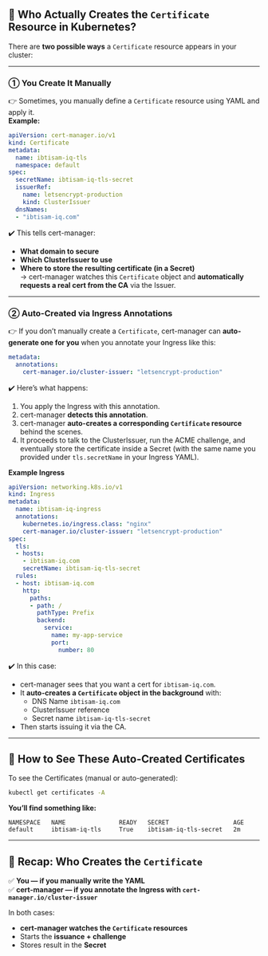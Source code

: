 
## 📌 Who Actually Creates the `Certificate` Resource in Kubernetes?

There are **two possible ways** a `Certificate` resource appears in your cluster:

---

### ① You Create It Manually  
👉 Sometimes, you manually define a `Certificate` resource using YAML and apply it.  
**Example:**
```yaml
apiVersion: cert-manager.io/v1
kind: Certificate
metadata:
  name: ibtisam-iq-tls
  namespace: default
spec:
  secretName: ibtisam-iq-tls-secret
  issuerRef:
    name: letsencrypt-production
    kind: ClusterIssuer
  dnsNames:
  - "ibtisam-iq.com"
```

✔️ This tells cert-manager:
- **What domain to secure**
- **Which ClusterIssuer to use**
- **Where to store the resulting certificate (in a Secret)**  
→ cert-manager watches this `Certificate` object and **automatically requests a real cert from the CA** via the Issuer.

---

### ② Auto-Created via Ingress Annotations  
👉 If you don’t manually create a `Certificate`, cert-manager can **auto-generate one for you** when you annotate your Ingress like this:

```yaml
metadata:
  annotations:
    cert-manager.io/cluster-issuer: "letsencrypt-production"
```

✔️ Here’s what happens:
1. You apply the Ingress with this annotation.
2. cert-manager **detects this annotation**.
3. cert-manager **auto-creates a corresponding `Certificate` resource** behind the scenes.
4. It proceeds to talk to the ClusterIssuer, run the ACME challenge, and eventually store the certificate inside a Secret (with the same name you provided under `tls.secretName` in your Ingress YAML).

**Example Ingress**
```yaml
apiVersion: networking.k8s.io/v1
kind: Ingress
metadata:
  name: ibtisam-iq-ingress
  annotations:
    kubernetes.io/ingress.class: "nginx"
    cert-manager.io/cluster-issuer: "letsencrypt-production"
spec:
  tls:
  - hosts:
    - ibtisam-iq.com
    secretName: ibtisam-iq-tls-secret
  rules:
  - host: ibtisam-iq.com
    http:
      paths:
      - path: /
        pathType: Prefix
        backend:
          service:
            name: my-app-service
            port:
              number: 80
```

✔️ In this case:
- cert-manager sees that you want a cert for `ibtisam-iq.com`.
- It **auto-creates a `Certificate` object in the background** with:
  - DNS Name `ibtisam-iq.com`
  - ClusterIssuer reference
  - Secret name `ibtisam-iq-tls-secret`
- Then starts issuing it via the CA.

---

## 📌 How to See These Auto-Created Certificates  
To see the Certificates (manual or auto-generated):
```bash
kubectl get certificates -A
```

**You’ll find something like:**
```
NAMESPACE   NAME               READY   SECRET                  AGE
default     ibtisam-iq-tls     True    ibtisam-iq-tls-secret   2m
```

---

## 📌 Recap: Who Creates the `Certificate`  
✅ **You — if you manually write the YAML**  
✅ **cert-manager — if you annotate the Ingress with `cert-manager.io/cluster-issuer`**

In both cases:
- **cert-manager watches the `Certificate` resources**
- Starts the **issuance + challenge**
- Stores result in the **Secret**

